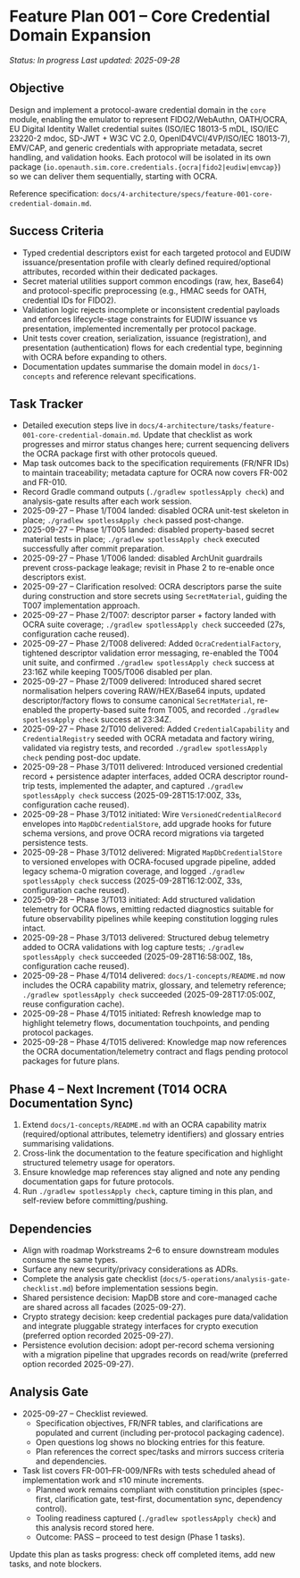 # Feature Plan 001 – Core Credential Domain Expansion

_Status: In progress_
_Last updated: 2025-09-28_

## Objective

Design and implement a protocol-aware credential domain in the `core` module, enabling the emulator to represent FIDO2/WebAuthn, OATH/OCRA, EU Digital Identity Wallet credential suites (ISO/IEC 18013-5 mDL, ISO/IEC 23220-2 mdoc, SD-JWT + W3C VC 2.0, OpenID4VCI/4VP/ISO/IEC 18013-7), EMV/CAP, and generic credentials with appropriate metadata, secret handling, and validation hooks. Each protocol will be isolated in its own package (`io.openauth.sim.core.credentials.{ocra|fido2|eudiw|emvcap}`) so we can deliver them sequentially, starting with OCRA.

Reference specification: `docs/4-architecture/specs/feature-001-core-credential-domain.md`.

## Success Criteria

- Typed credential descriptors exist for each targeted protocol and EUDIW issuance/presentation profile with clearly defined required/optional attributes, recorded within their dedicated packages.
- Secret material utilities support common encodings (raw, hex, Base64) and protocol-specific preprocessing (e.g., HMAC seeds for OATH, credential IDs for FIDO2).
- Validation logic rejects incomplete or inconsistent credential payloads and enforces lifecycle-stage constraints for EUDIW issuance vs presentation, implemented incrementally per protocol package.
- Unit tests cover creation, serialization, issuance (registration), and presentation (authentication) flows for each credential type, beginning with OCRA before expanding to others.
- Documentation updates summarise the domain model in `docs/1-concepts` and reference relevant specifications.

## Task Tracker

- Detailed execution steps live in `docs/4-architecture/tasks/feature-001-core-credential-domain.md`. Update that checklist as work progresses and mirror status changes here; current sequencing delivers the OCRA package first with other protocols queued.
- Map task outcomes back to the specification requirements (FR/NFR IDs) to maintain traceability; metadata capture for OCRA now covers FR-002 and FR-010.
- Record Gradle command outputs (`./gradlew spotlessApply check`) and analysis-gate results after each work session.
- 2025-09-27 – Phase 1/T004 landed: disabled OCRA unit-test skeleton in place; `./gradlew spotlessApply check` passed post-change.
- 2025-09-27 – Phase 1/T005 landed: disabled property-based secret material tests in place; `./gradlew spotlessApply check` executed successfully after commit preparation.
- 2025-09-27 – Phase 1/T006 landed: disabled ArchUnit guardrails prevent cross-package leakage; revisit in Phase 2 to re-enable once descriptors exist.
- 2025-09-27 – Clarification resolved: OCRA descriptors parse the suite during construction and store secrets using `SecretMaterial`, guiding the T007 implementation approach.
- 2025-09-27 – Phase 2/T007: descriptor parser + factory landed with OCRA suite coverage; `./gradlew spotlessApply check` succeeded (27s, configuration cache reused).
- 2025-09-27 – Phase 2/T008 delivered: Added `OcraCredentialFactory`, tightened descriptor validation error messaging, re-enabled the T004 unit suite, and confirmed `./gradlew spotlessApply check` success at 23:16Z while keeping T005/T006 disabled per plan.
- 2025-09-27 – Phase 2/T009 delivered: Introduced shared secret normalisation helpers covering RAW/HEX/Base64 inputs, updated descriptor/factory flows to consume canonical `SecretMaterial`, re-enabled the property-based suite from T005, and recorded `./gradlew spotlessApply check` success at 23:34Z.
- 2025-09-27 – Phase 2/T010 delivered: Added `CredentialCapability` and `CredentialRegistry` seeded with OCRA metadata and factory wiring, validated via registry tests, and recorded `./gradlew spotlessApply check` pending post-doc update.
- 2025-09-28 – Phase 3/T011 delivered: Introduced versioned credential record + persistence adapter interfaces, added OCRA descriptor round-trip tests, implemented the adapter, and captured `./gradlew spotlessApply check` success (2025-09-28T15:17:00Z, 33s, configuration cache reused).
- 2025-09-28 – Phase 3/T012 initiated: Wire `VersionedCredentialRecord` envelopes into `MapDbCredentialStore`, add upgrade hooks for future schema versions, and prove OCRA record migrations via targeted persistence tests.
- 2025-09-28 – Phase 3/T012 delivered: Migrated `MapDbCredentialStore` to versioned envelopes with OCRA-focused upgrade pipeline, added legacy schema-0 migration coverage, and logged `./gradlew spotlessApply check` success (2025-09-28T16:12:00Z, 33s, configuration cache reused).
- 2025-09-28 – Phase 3/T013 initiated: Add structured validation telemetry for OCRA flows, emitting redacted diagnostics suitable for future observability pipelines while keeping constitution logging rules intact.
- 2025-09-28 – Phase 3/T013 delivered: Structured debug telemetry added to OCRA validations with log capture tests; `./gradlew spotlessApply check` succeeded (2025-09-28T16:58:00Z, 18s, configuration cache reused).
- 2025-09-28 – Phase 4/T014 delivered: `docs/1-concepts/README.md` now includes the OCRA capability matrix, glossary, and telemetry reference; `./gradlew spotlessApply check` succeeded (2025-09-28T17:05:00Z, reuse configuration cache).
- 2025-09-28 – Phase 4/T015 initiated: Refresh knowledge map to highlight telemetry flows, documentation touchpoints, and pending protocol packages.
- 2025-09-28 – Phase 4/T015 delivered: Knowledge map now references the OCRA documentation/telemetry contract and flags pending protocol packages for future plans.

## Phase 4 – Next Increment (T014 OCRA Documentation Sync)

1. Extend `docs/1-concepts/README.md` with an OCRA capability matrix (required/optional attributes, telemetry identifiers) and glossary entries summarising validations.
2. Cross-link the documentation to the feature specification and highlight structured telemetry usage for operators.
3. Ensure knowledge map references stay aligned and note any pending documentation gaps for future protocols.
4. Run `./gradlew spotlessApply check`, capture timing in this plan, and self-review before committing/pushing.

## Dependencies

- Align with roadmap Workstreams 2–6 to ensure downstream modules consume the same types.
- Surface any new security/privacy considerations as ADRs.
- Complete the analysis gate checklist (`docs/5-operations/analysis-gate-checklist.md`) before implementation sessions begin.
- Shared persistence decision: MapDB store and core-managed cache are shared across all facades (2025-09-27).
- Crypto strategy decision: keep credential packages pure data/validation and integrate pluggable strategy interfaces for crypto execution (preferred option recorded 2025-09-27).
- Persistence evolution decision: adopt per-record schema versioning with a migration pipeline that upgrades records on read/write (preferred option recorded 2025-09-27).

## Analysis Gate

- 2025-09-27 – Checklist reviewed.
  - Specification objectives, FR/NFR tables, and clarifications are populated and current (including per-protocol packaging cadence).
  - Open questions log shows no blocking entries for this feature.
  - Plan references the correct spec/tasks and mirrors success criteria and dependencies.
- Task list covers FR-001–FR-009/NFRs with tests scheduled ahead of implementation work and ≤10 minute increments.
  - Planned work remains compliant with constitution principles (spec-first, clarification gate, test-first, documentation sync, dependency control).
  - Tooling readiness captured (`./gradlew spotlessApply check`) and this analysis record stored here.
  - Outcome: PASS – proceed to test design (Phase 1 tasks).

Update this plan as tasks progress: check off completed items, add new tasks, and note blockers.
